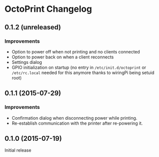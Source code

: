 # OctoPrint Changelog

## 0.1.2 (unreleased)

### Improvements

  * Option to power off when not printing and no clients connected
  * Option to power back on when a client reconnects
  * Settings dialog
  * GPIO initialization on startup (no entry in `/etc/init.d/octoprint` or
    `/etc/rc.local` needed for this anymore thanks to wiringPi being setuid
    root)

## 0.1.1 (2015-07-29)

### Improvements

  * Confirmation dialog when disconnecting power while printing.
  * Re-establish communication with the printer after re-powering it.

## 0.1.0 (2015-07-19)

Initial release
